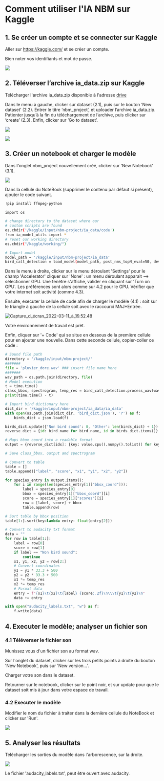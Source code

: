 # Comment utiliser l'IA NBM sur Kaggle

## 1. Se créer un compte et se connecter sur Kaggle

Aller sur https://kaggle.com/ et se créer un compte.

Bien noter vos identifiants et mot de passe.

![](./000_kaggle_login.png)

## 2. Téléverser l’archive ia_data.zip sur Kaggle

Télécharger l'archive ia\_data.zip disponible à l'adresse [drive](https://drive.google.com/drive/folders/15k_wi3ci1QbVysdBDAmXE_ZGj4NnXmk1?usp=sharing)

Dans le menu à gauche, clicker sur dataset (2.1), puis sur le bouton ‘New dataset’ (2.2).
Entrer le titre ‘nbm_project’, et uploader l’archive ia_data.zip.
Patienter jusqu’à la fin du téléchargement de l’archive, puis clicker sur ‘create’ (2.3).
Enfin, clicker sur ‘Go to dataset’.

![](./002_create_new_dataset_button.png)

![](./003_upload_dataset.png)

## 3. Créer un notebook et charger le modèle

Dans l'onglet nbm_project nouvellement créé, clicker sur 'New Notebook' (3.1).

![](./004_create_new_notebook.png)

Dans la cellule du NoteBook (supprimer le contenu par défaut si présent), ajouter le code suivant.

```bash
!pip install ffmpeg-python

import os

# change directory to the dataset where our
# custom scripts are found
os.chdir('/kaggle/input/nbm-project/ia_data/code')
from ia_model_utils import *
# reset our working directory
os.chdir("/kaggle/working/")

# Import model
model_path = '/kaggle/input/nbm-project/ia_data'
bird_call_detection = load_model(model_path, post_nms_topN_eval=50, device='cuda')
```

Dans le menu à droite, clicker sur le menu déroulant 'Settings' pour le champ 'Accelerator' cliquer sur 'None' : un menu déroulant apparait --> sélectionner GPU. Une fenêtre s'affiche, valider en cliquant sur 'Turn on GPU'. Les préférences sont alors comme sur 4.2 pour le GPU. Vérifier que votre internet soit activité (comme 4.3).

Ensuite, executer la cellule de code afin de charger le modèle (4.1) : soit sur le triangle à gauche de la cellule soit avec le raccourci MAJ+Entrée. 

![Capture_d_écran_2022-03-11_à_19.52.48](/uploads/a4924d0e4b9974546a34960dce1e7307/Capture_d_écran_2022-03-11_à_19.52.48.png)

Votre environnement de travail est prêt.

Enfin, cliquer sur '+ Code' qui se situe en dessous de la première cellule pour en ajouter une nouvelle. Dans cette seconde cellule, copier-coller ce code : 

```python
# Sound file path
directory = '/kaggle/input/nbm-project/'
#######
file = 'pluvier_dore.wav' ### insert file name here
#######
wav_path = os.path.join(directory, file)
# Model execution
t = time.time()
class_bbox, spectrogram, temp_res = bird_call_detection.process_wav(wav_path, min_score=0.5)
print(time.time() - t)

# Import bird dictionary here
dict_dir = '/kaggle/input/nbm-project/ia_data/ia_data'
with open(os.path.join(dict_dir, 'bird_dict.json'), 'r') as f:
    birds_dict = json.load(f)

birds_dict.update({'Non bird sound': 0, 'Other': len(birds_dict) + 1})
reverse_dict = {id: bird_name for bird_name, id in birds_dict.items()}

# Maps bbox coord into a readable format
output = {reverse_dict[idx]: {key: value.cpu().numpy().tolist() for key, value in class_bbox[str(idx)].items()} for idx in range(len(reverse_dict)) if len(class_bbox[str(idx)]['bbox_coord']) > 0}

# Save class_bbox, output and spectrogram

# Convert to table
table = []
table.append(["label", "score", "x1", "y1", "x2", "y2"])

for species_entry in output.items():
    for i in range(len(species_entry[1]["bbox_coord"])):
        label = species_entry[0]
        bbox = species_entry[1]["bbox_coord"][i]
        score = species_entry[1]["scores"][i]
        row = [label, score] + bbox
        table.append(row)

# Sort table by bbox position
table[1:].sort(key=lambda entry: float(entry[2]))

# Convert to audacity txt format
data = ""
for row in table[1:]:
    label = row[0]
    score = row[1]
    if label == "Non bird sound":
        continue
    x1, y1, x2, y2 = row[2:]
    # Convert coordinates
    y1 = y1 * 33.3 + 500
    y2 = y2 * 33.3 + 500
    x1 *= temp_res
    x2 *= temp_res
    # Format data
    entry = f"{x1}\t{x2}\t{label} {score:.2f}\n\\\t{y1}\t{y2}\n"
    data += entry

with open("audacity_labels.txt", "w") as f:
    f.write(data)
```

## 4. Executer le modèle; analyser un fichier son

### 4.1 Téléverser le fichier son

Munissez vous d'un fichier son au format wav.

Sur l'onglet du dataset, clicker sur les trois petits points à droite du bouton 'New Notebook', puis sur 'New version...'.

Charger votre son dans le dataset.

Retourner sur le notebook, clicker sur le point noir, et sur update pour que le dataset soit mis à jour dans votre espace de travail.

### 4.2 Executer le modèle

Modifier le nom du fichier à traiter dans la dernière cellule du NoteBook et clicker sur 'Run'.

![](./006_run_modele.png)

## 5. Analyser les résultats

Télécharger les sorties du modèle dans l'arborescence, sur la droite.

![](./007_get_output_labels_audacity.png)

Le fichier 'audacity_labels.txt', peut être ouvert avec audacity.
